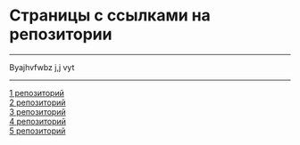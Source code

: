 <!DOCTYPE html>
<html>
<head>
<meta name="viewport" content="width=device-width, initial-scale=1">
</head>
<body>

<h1>Страницы с ссылками на репозитории</h1>
<hr>
<p>Byajhvfwbz j,j vyt</p>
<hr>
<a href="https://github.com/NatashaMamatkulova/tothemoon">1 репозиторий</a><br>
<a href="https://github.com/NatashaMamatkulova/watch_store">2 репозиторий</a><br>
<a href="https://github.com/NatashaMamatkulova/sa">3 репозиторий</a><br>
<a href="https://github.com/NatashaMamatkulova/game">4 репозиторий</a><br>
<a href="https://github.com/NatashaMamatkulova/l789">5 репозиторий</a><br>
</body>
</html>
